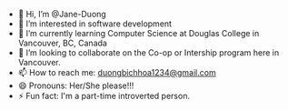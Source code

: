 - 👋 Hi, I’m @Jane-Duong
- 👀 I’m interested in software development 
- 🌱 I’m currently learning Computer Science at Douglas College in Vancouver, BC, Canada
- 💞️ I’m looking to collaborate on the Co-op or Intership program here in Vancouver. 
- 📫 How to reach me: duongbichhoa1234@gmail.com
- 😄 Pronouns: Her/She please!!! 
- ⚡ Fun fact: I'm a part-time introverted person.  

<!---
Jane-Duong/Jane-Duong is a ✨ special ✨ repository because its `README.md` (this file) appears on your GitHub profile.
You can click the Preview link to take a look at your changes.
--->

